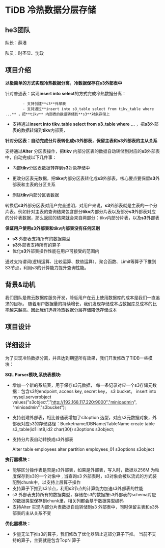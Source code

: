 # TiDB 冷热数据分层存储

## he3团队

队长：薛港 

队员：时丕显、沈政

## 项目介绍

**以极简单的方式实现冷热数据分离，冷数据保存在s3外部表中**

针对普通表：实现**insert into select**的方式完成冷热数据分离：

            - 支持创建**s3**外部表
            - 支持通过**insert into s3_table select from tikv_table where ...** ，把**tikv** 内部表的数据转储到**s3**对象存储上

- 支持通过**insert into tikv_table select from s3_table where ...** ，把**s3**外部表的数据转储到**tikv**内部表，

**针对分区表：自动完成分片表转化成s3外部表，保留主表和s3外部表的主从关系**

支持通过**Alter** 分区表操作，把**tikv** 内部分区表的数据自动转储到对应的**s3**外部表中，自动完成以下几件事：

- 内部**tikv**分区表数据转存到**s3**对象存储中

- 更改分区表元数据，把**tikv**内部分区表转化成**s3**外部表，核心要点要保留**s3**外部表和主表的分区关系

- 删除**tikv**内部分区表数据

转换后**s3**外部分区表对用户完全透明，对用户来说，**s3**外部表就是主表的一个分片表。例如针对主表的查询结果包含部分**tikv**内部分片表以及部分**s3**外部表对应的分片表数据，那么返回的结果就会来自两部分：tikv内部分片表，以及**s3**外部表

**保证用户使用s3外部表和tikv内部表没有任何区别**

- **s3** 外部表支持所有的数据类型
- **s3**外部表支持所有的算子
- 优化**s3**外部表操作性能在用户可接受的范围内

通过支持谓词(逻辑运算、比较运算、数值运算），聚合函数、Limit等算子下推到S3节点，利用s3的计算能力提升查询性能。

## 背景&动机

我们团队是做云数据库服务开发，降低用户在云上使用数据库的成本是我们一直追求的目标。 随着用户数据量的持续增长，我们发现存储成本占数据库总成本的比率越来越高。因此我们选择冷热数据分层存储降低存储成本



## 项目设计

## 详细设计

为了实现冷热数据分离，并且达到期望所有效果，我们开发修改了TIDB一些模块：

**SQL Parser模块,系统表模块:**

- 增加一个新的系统表，用于保存s3元数据， 每一条记录对应一个s3存储元数据：包含s3的endpoint,  access key, secret key， s3 bucket。
  insert into mysql.serverobject  values("s3object","http://192.168.117.220:9000","minioadmin", "minioadmin","s3bucket");

- 支持创建外部表，相比普通表增加了s3option 选型，对应s3元数据对象，外部表对应s3的存储路径：Bucketname/DBName/TableName
  create table s3_table(id1 int8,id2 char(30)) s3options s3object; 

- 支持分片表自动转换成s3外部表   

  Alter table employees alter partition employees_01 s3options s3object

**执行器模块：**

- 能够区分操作表是否是s3外部表，如果是外部表，写入时，数据以256M 为粒度保存到s3的一个对象中 , 当查询s3 外部表时，s3对象会被以流式的方式装配到chunk中，以支持上层算子操作
- 支持算子下推到s3节点，利用s3节点的计算能力加速s3外部表的性能
- s3 外部表支持所有的数据类型，存储在s3的数据按s3外部表的schema对应的数据类型保存到chunk里，相关列都会基于数据类型编码
- 支持Alter 实现内部分片表数据自动转储到s3 外部表中，同时保留主表和s3外部表的主从关系不变

**优化器模块：**

- 少量无法下推s3的算子，我们修改了优化器阻止这部分算子下推。 当前不支持的算子，主要就是包含TopN 算子
